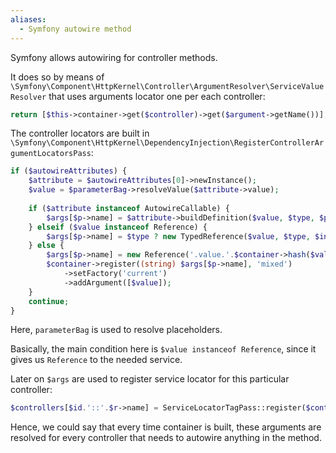 ```yaml
---
aliases:
  - Symfony autowire method
---
```



Symfony allows autowiring for controller methods.

It does so by means of `\Symfony\Component\HttpKernel\Controller\ArgumentResolver\ServiceValueResolver` that uses arguments locator one per each controller:

```php
return [$this->container->get($controller)->get($argument->getName())];
```

The controller locators are built in `\Symfony\Component\HttpKernel\DependencyInjection\RegisterControllerArgumentLocatorsPass`:

```php
if ($autowireAttributes) {  
    $attribute = $autowireAttributes[0]->newInstance();  
    $value = $parameterBag->resolveValue($attribute->value);  
  
    if ($attribute instanceof AutowireCallable) {  
        $args[$p->name] = $attribute->buildDefinition($value, $type, $p);  
    } elseif ($value instanceof Reference) {  
        $args[$p->name] = $type ? new TypedReference($value, $type, $invalidBehavior, $p->name) : new Reference($value, $invalidBehavior);  
    } else {  
        $args[$p->name] = new Reference('.value.'.$container->hash($value));  
        $container->register((string) $args[$p->name], 'mixed')  
            ->setFactory('current')  
            ->addArgument([$value]);  
    }  
    continue;  
}
```

Here, `parameterBag` is used to resolve placeholders.

Basically, the main condition here is `$value instanceof Reference`, since it gives us `Reference` to the needed service.

Later on `$args` are used to register service locator for this particular controller:

```php
$controllers[$id.'::'.$r->name] = ServiceLocatorTagPass::register($container, $args, ...);
```

Hence, we could say that every time container is built, these arguments are resolved for every controller that needs to autowire anything in the method.